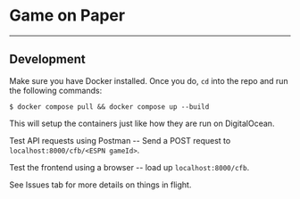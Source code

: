# Game on Paper
---

## Development

Make sure you have Docker installed. Once you do, `cd` into the repo and run the following commands:

```Shell
$ docker compose pull && docker compose up --build
```

This will setup the containers just like how they are run on DigitalOcean.

Test API requests using Postman -- Send a POST request to `localhost:8000/cfb/<ESPN gameId>`.

Test the frontend using a browser -- load up `localhost:8000/cfb`.

See Issues tab for more details on things in flight.
